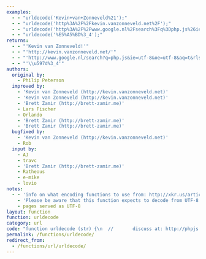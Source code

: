 ```yaml
---
examples:
  - - "urldecode('Kevin+van+Zonneveld%21');"
  - - "urldecode('http%3A%2F%2Fkevin.vanzonneveld.net%2F');"
  - - "urldecode('http%3A%2F%2Fwww.google.nl%2Fsearch%3Fq%3Dphp.js%26ie%3Dutf-8%26oe%3Dutf-8%26aq%3Dt%26rls%3Dcom.ubuntu%3Aen-US%3Aunofficial%26client%3Dfirefox-a');"
  - - "urldecode('%E5%A5%BD%3_4');"
returns:
  - - "'Kevin van Zonneveld!'"
  - - "'http://kevin.vanzonneveld.net/'"
  - - "'http://www.google.nl/search?q=php.js&ie=utf-8&oe=utf-8&aq=t&rls=com.ubuntu:en-US:unofficial&client=firefox-a'"
  - - "'\\u597d%3_4'"
authors:
  original by:
    - Philip Peterson
  improved by:
    - 'Kevin van Zonneveld (http://kevin.vanzonneveld.net)'
    - 'Kevin van Zonneveld (http://kevin.vanzonneveld.net)'
    - 'Brett Zamir (http://brett-zamir.me)'
    - Lars Fischer
    - Orlando
    - 'Brett Zamir (http://brett-zamir.me)'
    - 'Brett Zamir (http://brett-zamir.me)'
  bugfixed by:
    - 'Kevin van Zonneveld (http://kevin.vanzonneveld.net)'
    - Rob
  input by:
    - AJ
    - travc
    - 'Brett Zamir (http://brett-zamir.me)'
    - Ratheous
    - e-mike
    - lovio
notes:
  - - 'info on what encoding functions to use from: http://xkr.us/articles/javascript/encode-compare/'
    - 'Please be aware that this function expects to decode from UTF-8 encoded strings, as found on'
    - pages served as UTF-8
layout: function
function: urldecode
category: url
code: "function urldecode (str) {\n  //       discuss at: http://phpjs.org/functions/urldecode/\n  //      original by: Philip Peterson\n  //      improved by: Kevin van Zonneveld (http://kevin.vanzonneveld.net)\n  //      improved by: Kevin van Zonneveld (http://kevin.vanzonneveld.net)\n  //      improved by: Brett Zamir (http://brett-zamir.me)\n  //      improved by: Lars Fischer\n  //      improved by: Orlando\n  //      improved by: Brett Zamir (http://brett-zamir.me)\n  //      improved by: Brett Zamir (http://brett-zamir.me)\n  //         input by: AJ\n  //         input by: travc\n  //         input by: Brett Zamir (http://brett-zamir.me)\n  //         input by: Ratheous\n  //         input by: e-mike\n  //         input by: lovio\n  //      bugfixed by: Kevin van Zonneveld (http://kevin.vanzonneveld.net)\n  //      bugfixed by: Rob\n  // reimplemented by: Brett Zamir (http://brett-zamir.me)\n  //             note: info on what encoding functions to use from: http://xkr.us/articles/javascript/encode-compare/\n  //             note: Please be aware that this function expects to decode from UTF-8 encoded strings, as found on\n  //             note: pages served as UTF-8\n  //        example 1: urldecode('Kevin+van+Zonneveld%21');\n  //        returns 1: 'Kevin van Zonneveld!'\n  //        example 2: urldecode('http%3A%2F%2Fkevin.vanzonneveld.net%2F');\n  //        returns 2: 'http://kevin.vanzonneveld.net/'\n  //        example 3: urldecode('http%3A%2F%2Fwww.google.nl%2Fsearch%3Fq%3Dphp.js%26ie%3Dutf-8%26oe%3Dutf-8%26aq%3Dt%26rls%3Dcom.ubuntu%3Aen-US%3Aunofficial%26client%3Dfirefox-a');\n  //        returns 3: 'http://www.google.nl/search?q=php.js&ie=utf-8&oe=utf-8&aq=t&rls=com.ubuntu:en-US:unofficial&client=firefox-a'\n  //        example 4: urldecode('%E5%A5%BD%3_4');\n  //        returns 4: '\\u597d%3_4'\n\n  return decodeURIComponent((str + '')\n    .replace(/%(?![\\da-f]{2})/gi, function () {\n      // PHP tolerates poorly formed escape sequences\n      return '%25'\n    })\n    .replace(/\\+/g, '%20'))\n}\n"
permalink: /functions/urldecode/
redirect_from:
  - /functions/url/urldecode/
---
```


<!-- WARNING! This file is auto generated by `npm run web:inject`, do not edit by hand -->
